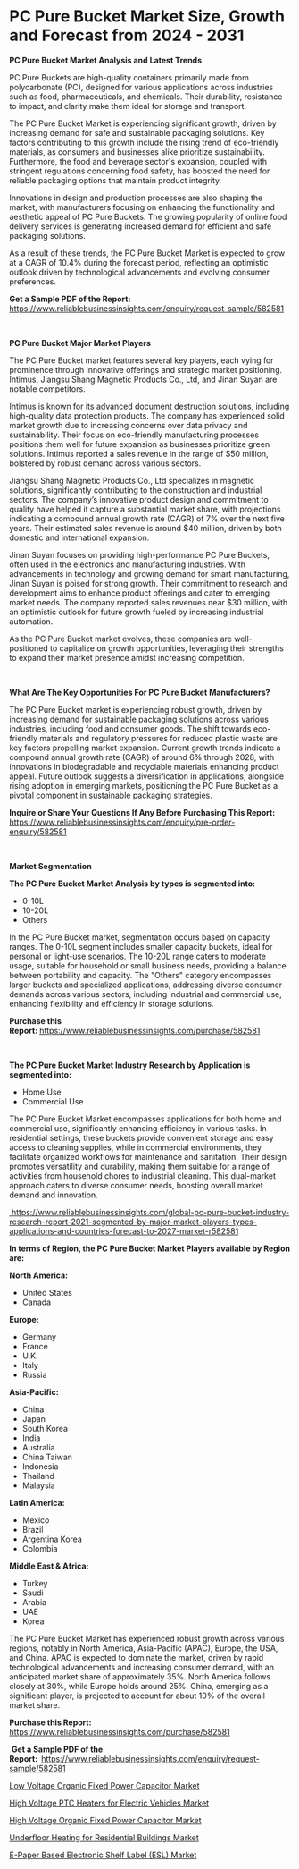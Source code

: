 <p><h1>PC Pure Bucket Market Size, Growth and Forecast from 2024 - 2031</h1></p><p><strong>PC Pure Bucket Market Analysis and Latest Trends</strong></p>
<p><p>PC Pure Buckets are high-quality containers primarily made from polycarbonate (PC), designed for various applications across industries such as food, pharmaceuticals, and chemicals. Their durability, resistance to impact, and clarity make them ideal for storage and transport.</p><p>The PC Pure Bucket Market is experiencing significant growth, driven by increasing demand for safe and sustainable packaging solutions. Key factors contributing to this growth include the rising trend of eco-friendly materials, as consumers and businesses alike prioritize sustainability. Furthermore, the food and beverage sector's expansion, coupled with stringent regulations concerning food safety, has boosted the need for reliable packaging options that maintain product integrity.</p><p>Innovations in design and production processes are also shaping the market, with manufacturers focusing on enhancing the functionality and aesthetic appeal of PC Pure Buckets. The growing popularity of online food delivery services is generating increased demand for efficient and safe packaging solutions.</p><p>As a result of these trends, the PC Pure Bucket Market is expected to grow at a CAGR of 10.4% during the forecast period, reflecting an optimistic outlook driven by technological advancements and evolving consumer preferences.</p></p>
<p><strong>Get a Sample PDF of the Report:&nbsp;</strong> <a href="https://www.reliablebusinessinsights.com/enquiry/request-sample/582581?utm_campaign=39&utm_medium=2&utm_source=Github&utm_content=ia&utm_term=09122024&utm_id=pc-pure-bucket">https://www.reliablebusinessinsights.com/enquiry/request-sample/582581</a></p>
<p>&nbsp;</p>
<p><strong>PC Pure Bucket Major Market Players</strong></p>
<p><p>The PC Pure Bucket market features several key players, each vying for prominence through innovative offerings and strategic market positioning. Intimus, Jiangsu Shang Magnetic Products Co., Ltd, and Jinan Suyan are notable competitors.</p><p>Intimus is known for its advanced document destruction solutions, including high-quality data protection products. The company has experienced solid market growth due to increasing concerns over data privacy and sustainability. Their focus on eco-friendly manufacturing processes positions them well for future expansion as businesses prioritize green solutions. Intimus reported a sales revenue in the range of $50 million, bolstered by robust demand across various sectors.</p><p>Jiangsu Shang Magnetic Products Co., Ltd specializes in magnetic solutions, significantly contributing to the construction and industrial sectors. The company’s innovative product design and commitment to quality have helped it capture a substantial market share, with projections indicating a compound annual growth rate (CAGR) of 7% over the next five years. Their estimated sales revenue is around $40 million, driven by both domestic and international expansion.</p><p>Jinan Suyan focuses on providing high-performance PC Pure Buckets, often used in the electronics and manufacturing industries. With advancements in technology and growing demand for smart manufacturing, Jinan Suyan is poised for strong growth. Their commitment to research and development aims to enhance product offerings and cater to emerging market needs. The company reported sales revenues near $30 million, with an optimistic outlook for future growth fueled by increasing industrial automation.</p><p>As the PC Pure Bucket market evolves, these companies are well-positioned to capitalize on growth opportunities, leveraging their strengths to expand their market presence amidst increasing competition.</p></p>
<p>&nbsp;</p>
<p><strong>What Are The Key Opportunities For PC Pure Bucket Manufacturers?</strong></p>
<p><p>The PC Pure Bucket market is experiencing robust growth, driven by increasing demand for sustainable packaging solutions across various industries, including food and consumer goods. The shift towards eco-friendly materials and regulatory pressures for reduced plastic waste are key factors propelling market expansion. Current growth trends indicate a compound annual growth rate (CAGR) of around 6% through 2028, with innovations in biodegradable and recyclable materials enhancing product appeal. Future outlook suggests a diversification in applications, alongside rising adoption in emerging markets, positioning the PC Pure Bucket as a pivotal component in sustainable packaging strategies.</p></p>
<p><strong>Inquire or Share Your Questions If Any Before Purchasing This Report:</strong> <a href="https://www.reliablebusinessinsights.com/enquiry/pre-order-enquiry/582581?utm_campaign=39&utm_medium=2&utm_source=Github&utm_content=ia&utm_term=09122024&utm_id=pc-pure-bucket">https://www.reliablebusinessinsights.com/enquiry/pre-order-enquiry/582581</a></p>
<p>&nbsp;</p>
<p><strong>Market Segmentation</strong></p>
<p><strong>The PC Pure Bucket Market Analysis by types is segmented into:</strong></p>
<p><ul><li>0-10L</li><li>10-20L</li><li>Others</li></ul></p>
<p><p>In the PC Pure Bucket market, segmentation occurs based on capacity ranges. The 0-10L segment includes smaller capacity buckets, ideal for personal or light-use scenarios. The 10-20L range caters to moderate usage, suitable for household or small business needs, providing a balance between portability and capacity. The "Others" category encompasses larger buckets and specialized applications, addressing diverse consumer demands across various sectors, including industrial and commercial use, enhancing flexibility and efficiency in storage solutions.</p></p>
<p><strong>Purchase this Report:&nbsp;</strong><a href="https://www.reliablebusinessinsights.com/purchase/582581?utm_campaign=39&utm_medium=2&utm_source=Github&utm_content=ia&utm_term=09122024&utm_id=pc-pure-bucket">https://www.reliablebusinessinsights.com/purchase/582581</a></p>
<p>&nbsp;</p>
<p><strong>The PC Pure Bucket Market Industry Research by Application is segmented into:</strong></p>
<p><ul><li>Home Use</li><li>Commercial Use</li></ul></p>
<p><p>The PC Pure Bucket Market encompasses applications for both home and commercial use, significantly enhancing efficiency in various tasks. In residential settings, these buckets provide convenient storage and easy access to cleaning supplies, while in commercial environments, they facilitate organized workflows for maintenance and sanitation. Their design promotes versatility and durability, making them suitable for a range of activities from household chores to industrial cleaning. This dual-market approach caters to diverse consumer needs, boosting overall market demand and innovation.</p></p>
<p><a href="https://www.reliablebusinessinsights.com/global-pc-pure-bucket-industry-research-report-2021-segmented-by-major-market-players-types-applications-and-countries-forecast-to-2027-market-r582581?utm_campaign=39&utm_medium=2&utm_source=Github&utm_content=ia&utm_term=09122024&utm_id=pc-pure-bucket">&nbsp;https://www.reliablebusinessinsights.com/global-pc-pure-bucket-industry-research-report-2021-segmented-by-major-market-players-types-applications-and-countries-forecast-to-2027-market-r582581</a></p>
<p><strong>In terms of Region, the PC Pure Bucket Market Players available by Region are:</strong></p>
<p>
    <p> <strong> North America: </strong>
        <ul>
            <li>United States</li>
            <li>Canada</li>
        </ul>
        </p> 
    <p> <strong> Europe: </strong>
        <ul>
            <li>Germany</li>
            <li>France</li>
            <li>U.K.</li>
            <li>Italy</li>
            <li>Russia</li>
        </ul>
        </p> 
    <p> <strong> Asia-Pacific: </strong>
        <ul>
            <li>China</li>
            <li>Japan</li>
            <li>South Korea</li>
            <li>India</li>
            <li>Australia</li>
            <li>China Taiwan</li>
            <li>Indonesia</li>
            <li>Thailand</li>
            <li>Malaysia</li>
        </ul>
        </p> 
    <p> <strong> Latin America: </strong>
        <ul>
            <li>Mexico</li>
            <li>Brazil</li>
            <li>Argentina Korea</li>
            <li>Colombia</li>
        </ul>
        </p> 
    <p> <strong> Middle East & Africa: </strong>
        <ul>
            <li>Turkey</li>
            <li>Saudi</li>
            <li>Arabia</li>
            <li>UAE</li>
            <li>Korea</li>
        </ul>
    </p>
    </p>
<p><p>The PC Pure Bucket Market has experienced robust growth across various regions, notably in North America, Asia-Pacific (APAC), Europe, the USA, and China. APAC is expected to dominate the market, driven by rapid technological advancements and increasing consumer demand, with an anticipated market share of approximately 35%. North America follows closely at 30%, while Europe holds around 25%. China, emerging as a significant player, is projected to account for about 10% of the overall market share.</p></p>
<p><strong>Purchase this Report: </strong><a href="https://www.reliablebusinessinsights.com/purchase/582581?utm_campaign=39&utm_medium=2&utm_source=Github&utm_content=ia&utm_term=09122024&utm_id=pc-pure-bucket">https://www.reliablebusinessinsights.com/purchase/582581</a></p>
<p>&nbsp;<strong>Get a Sample PDF of the Report:&nbsp;&nbsp;</strong><a href="https://www.reliablebusinessinsights.com/enquiry/request-sample/582581?utm_campaign=39&utm_medium=2&utm_source=Github&utm_content=ia&utm_term=09122024&utm_id=pc-pure-bucket">https://www.reliablebusinessinsights.com/enquiry/request-sample/582581</a></p>
<p><strong></strong></p>
<p><p><a href="https://www.linkedin.com/pulse/detailed-analysis-low-voltage-organic-fixed-power-capacitor-uanne?utm_campaign=39&utm_medium=2&utm_source=Github&utm_content=ia&utm_term=09122024&utm_id=pc-pure-bucket">Low Voltage Organic Fixed Power Capacitor Market</a></p><p><a href="https://www.linkedin.com/pulse/high-voltage-ptc-heaters-electric-vehicles-market-size-2024-snw6e?utm_campaign=39&utm_medium=2&utm_source=Github&utm_content=ia&utm_term=09122024&utm_id=pc-pure-bucket">High Voltage PTC Heaters for Electric Vehicles Market</a></p><p><a href="https://www.linkedin.com/pulse/analysis-market-high-voltage-organic-fixed-power-capacitor-ovrdf?utm_campaign=39&utm_medium=2&utm_source=Github&utm_content=ia&utm_term=09122024&utm_id=pc-pure-bucket">High Voltage Organic Fixed Power Capacitor Market</a></p><p><a href="https://www.linkedin.com/pulse/global-underfloor-heating-residential-buildings-market-future-e3gnc?utm_campaign=39&utm_medium=2&utm_source=Github&utm_content=ia&utm_term=09122024&utm_id=pc-pure-bucket">Underfloor Heating for Residential Buildings Market</a></p><p><a href="https://www.linkedin.com/pulse/forecasting-e-paper-based-electronic-shelf-label-esl-market-mmljf?utm_campaign=39&utm_medium=2&utm_source=Github&utm_content=ia&utm_term=09122024&utm_id=pc-pure-bucket">E-Paper Based Electronic Shelf Label (ESL) Market</a></p></p>